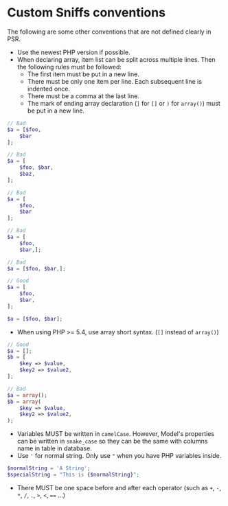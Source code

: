 Custom Sniffs conventions
=========================

The following are some other conventions that are not defined clearly in PSR.

- Use the newest PHP version if possible.
- When declaring array, item list can be split across multiple lines. Then the following rules must be followed:
  - The first item must be put in a new line.
  - There must be only one item per line. Each subsequent line is indented once.
  - There must be a comma at the last line.
  - The mark of ending array declaration (`]` for `[]` or `)` for `array()`) must be put in a new line.

```php
// Bad
$a = [$foo,
    $bar
];

// Bad
$a = [
    $foo, $bar,
    $baz,
];

// Bad
$a = [
    $foo,
    $bar
];

// Bad
$a = [
    $foo,
    $bar,];

// Bad
$a = [$foo, $bar,];

// Good
$a = [
    $foo,
    $bar,
];

$a = [$foo, $bar];
```

- When using PHP >= 5.4, use array short syntax. (`[]` instead of `array()`)
```php
// Good
$a = [];
$b = [
    $key => $value,
    $key2 => $value2,
];

// Bad
$a = array();
$b = array(
    $key => $value,
    $key2 => $value2,
);
```

- Variables MUST be written in `camelCase`. However, Model's properties can be written in `snake_case` so they can be the same with columns name in table in database.
- Use `'` for normal string. Only use `"` when you have PHP variables inside.
```php
$normalString = 'A String';
$specialString = "This is {$normalString}";
```
- There MUST be one space before and after each operator (such as `+`, `-`, `*`, `/`, `.`, `>`, `<`, `==` ...)